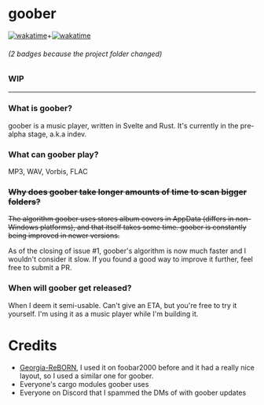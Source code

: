 # goober

[![wakatime](https://wakatime.com/badge/user/81d95bac-b8dd-495f-a6ea-b03daa3dc2ca/project/2559889e-dbc9-4052-83d9-22cc16745e71.svg)](https://wakatime.com/badge/user/81d95bac-b8dd-495f-a6ea-b03daa3dc2ca/project/2559889e-dbc9-4052-83d9-22cc16745e71)\+[![wakatime](https://wakatime.com/badge/user/81d95bac-b8dd-495f-a6ea-b03daa3dc2ca/project/540f90ec-0a99-4a8f-8a05-fac748229d76.svg)](https://wakatime.com/badge/user/81d95bac-b8dd-495f-a6ea-b03daa3dc2ca/project/540f90ec-0a99-4a8f-8a05-fac748229d76)

###### (2 badges because the project folder changed)

### WIP

---

### What is goober?

goober is a music player, written in Svelte and Rust. It's currently in the pre-alpha stage, a.k.a indev.

### What can goober play?

MP3, WAV, Vorbis, FLAC

### ~~Why does goober take longer amounts of time to scan bigger folders?~~

~~The algorithm goober uses stores album covers in AppData (differs in non-Windows platforms),
and that itself takes some time. goober is constantly being improved in newer versions.~~

As of the closing of issue #1, goober's algorithm is now much faster and I wouldn't consider it slow.
If you found a good way to improve it further, feel free to submit a PR.

### When will goober get released?

When I deem it semi-usable. Can't give an ETA, but you're free to try it yourself. I'm using it as a music player while I'm building it.

# Credits

- [Georgia-ReBORN](https://github.com/TT-ReBORN/Georgia-ReBORN), I used it on foobar2000 before and it had a really nice layout, so I used a similar one for goober.
- Everyone's cargo modules goober uses
- Everyone on Discord that I spammed the DMs of with goober updates
